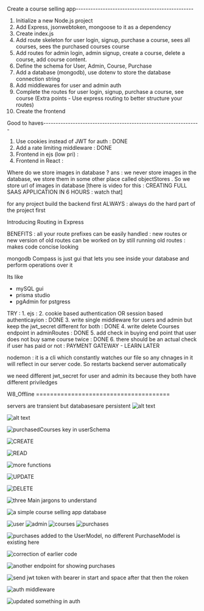 Create a course selling app------------------------------------------------
1. Initialize a new Node.js project
2. Add Express, jsonwebtoken, mongoose to it as a dependency
3. Create index.js
4. Add route skeleton for user login, signup, purchase a course, sees all courses, sees the purchased courses course
5. Add routes for admin login, admin signup, create a course, delete a course, add course content.
6. Define the schema for User, Admin, Course, Purchase
7. Add a database (mongodb), use dotenv to store the database connection string
8. Add middlewares for user and admin auth
9. Complete the routes for user login, signup, purchase a course, see course (Extra points - Use express routing to better structure your routes)
10. Create the frontend


Good to haves----------------------------------------------------------------
1. Use cookies instead of JWT for auth     : DONE 
2. Add a rate limiting middleware          : DONE
3. Frontend in ejs (low pri)               : 
4. Frontend in React                       : 





Where do we store images in database ?
ans :  we never store images in the database, we store them in some other place called objectStores . So we store url of images in database [there is video for this : CREATING FULL SAAS APPLICATION IN 6 HOURS : watch that]

for any project build the backend first ALWAYS : always do the hard part of the project first 


Introducing Routing in Express

BENEFITS : all your route prefixes can be easily handled 
         : new routes or new version of old routes can be worked on by still running old routes 
         : makes code concise looking 


mongodb Compass is just gui that lets you see inside your database and perform operations over it 

Its like
 - mySQL gui
 - prisma studio
 - pgAdmin for pstgress




 TRY :  1. ejs                                                                                      : 
        2. cookie based authentication OR session based authenticayion                              : DONE
        3. write single middleware for users and admin but keep the jwt_secret different for both   : DONE
        4. write delete Courses endpoint in adminRoutes                                             : DONE
        5. add check in buying end point that user does not buy same course twice                   : DONE
        6. there should be an actual check if user has paid or not                                  : PAYMENT GATEWAY - LEARN LATER



nodemon : it is a cli which constantly watches our file so any chnages in it will reflect in our server code. So restarts backend server automatically


we need different jwt_secret for user and admin its because they both have different priviledges
 

W8_Offline ======================================

servers are transient but databasesare persistent
![alt text](image.png)


![alt text](image-1.png)


![purchasedCourses key in userSchema](image-2.png)

![CREATE](image-3.png)

![READ](image-4.png)

![more functions](image-5.png)

![UPDATE](image-6.png)

![DELETE](image-7.png)

![three Main jargons to understand](image-8.png)

![a simple course selling app database](image-9.png)

![user](image-10.png)
![admin](image-11.png)
![courses](image-12.png)
![purchases](image-13.png)



![purchases added to the UserModel, no different PurchaseModel is existing here](image-14.png)

![correction of earlier code](image-15.png)

![another endpoint for showing  purchases ](image-16.png)

![send jwt token with bearer in start and space after that then the roken](image-17.png)

![auth middleware](image-18.png)

![updated something in auth](image-19.png)